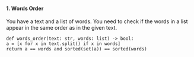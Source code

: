 #### 1. Words Order
You have a text and a list of words. You need to check if the words in a list appear in the same order as in the given text.
```
def words_order(text: str, words: list) -> bool:
a = [x for x in text.split() if x in words]
return a == words and sorted(set(a)) == sorted(words)
```
